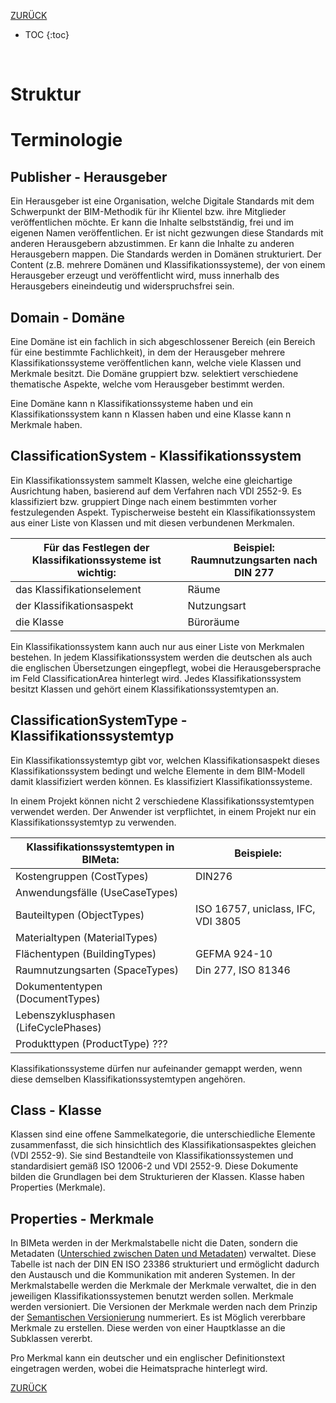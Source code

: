 [ZURÜCK](README.md)

* TOC
{:toc}

<br>

# Struktur



# Terminologie

## Publisher - Herausgeber

Ein Herausgeber ist eine Organisation, welche Digitale Standards mit dem Schwerpunkt der BIM-Methodik für ihr Klientel bzw. ihre Mitglieder veröffentlichen möchte. Er kann die Inhalte selbstständig, frei und im eigenen Namen veröffentlichen. Er ist nicht gezwungen diese Standards mit anderen Herausgebern abzustimmen. Er kann die Inhalte zu anderen Herausgebern mappen.
Die Standards werden in Domänen strukturiert.
Der Content (z.B. mehrere Domänen und Klassifikationssysteme), der von einem Herausgeber erzeugt und veröffentlicht wird, muss innerhalb des Herausgebers eineindeutig und widerspruchsfrei sein.

## Domain - Domäne

Eine Domäne ist ein fachlich in sich abgeschlossener Bereich (ein Bereich für eine bestimmte Fachlichkeit), in dem der Herausgeber mehrere Klassifikationssysteme veröffentlichen kann, welche viele Klassen und Merkmale besitzt. 
Die Domäne gruppiert bzw. selektiert verschiedene thematische Aspekte, welche vom Herausgeber bestimmt werden.

Eine Domäne kann n Klassifikationssysteme haben und ein Klassifikationssystem kann n Klassen haben und eine Klasse kann n Merkmale haben.

## ClassificationSystem - Klassifikationssystem 

Ein Klassifikationssystem sammelt Klassen, welche eine gleichartige Ausrichtung haben, basierend auf dem Verfahren nach VDI 2552-9. Es klassifiziert bzw. gruppiert Dinge nach einem bestimmten vorher festzulegenden Aspekt.
Typischerweise besteht ein Klassifikationssystem aus einer Liste von Klassen und mit diesen verbundenen Merkmalen.

Für das Festlegen der Klassifikationssysteme ist wichtig: | Beispiel: Raumnutzungsarten nach DIN 277 
--------------------------------------------------------- | ----------------------------------------
das Klassifikationselement | Räume
der Klassifikationsaspekt | Nutzungsart
die Klasse | Büroräume

Ein Klassifikationssystem kann auch nur aus einer Liste von Merkmalen bestehen.
In jedem Klassifikationssystem werden die deutschen als auch die englischen Übersetzungen eingepflegt, wobei die Herausgebersprache im Feld ClassificationArea hinterlegt wird. 
Jedes Klassifikationssystem besitzt Klassen und gehört einem Klassifikationssystemtypen an.

## ClassificationSystemType - Klassifikationssystemtyp

Ein Klassifikationssystemtyp gibt vor, welchen Klassifikationsaspekt dieses Klassifikationssystem bedingt und welche Elemente in dem BIM-Modell damit klassifiziert werden können. Es klassifiziert Klassifikationssysteme.

In einem Projekt können nicht 2 verschiedene Klassifikationssystemtypen verwendet werden. Der Anwender ist verpflichtet, in einem Projekt nur ein Klassifikationssystemtyp zu verwenden.

Klassifikationssystemtypen in BIMeta: | Beispiele:
------------------------------------- | ----------
Kostengruppen (CostTypes) | DIN276
Anwendungsfälle (UseCaseTypes) | 
Bauteiltypen (ObjectTypes) | ISO 16757, uniclass, IFC, VDI 3805
Materialtypen (MaterialTypes) |
Flächentypen (BuildingTypes) | GEFMA 924-10
Raumnutzungsarten (SpaceTypes) | Din 277, ISO 81346
Dokumententypen (DocumentTypes) | 
Lebenszyklusphasen (LifeCyclePhases) | 
Produkttypen (ProductType) ??? | 

Klassifikationssysteme dürfen nur aufeinander gemappt werden, wenn diese demselben Klassifikationssystemtypen angehören.

## Class - Klasse

Klassen sind eine offene Sammelkategorie, die unterschiedliche Elemente zusammenfasst, die sich hinsichtlich des Klassifikationsaspektes gleichen (VDI 2552-9).
Sie sind Bestandteile von Klassifikationssystemen und standardisiert gemäß ISO 12006-2 und VDI 2552-9. Diese Dokumente bilden die Grundlagen bei dem Strukturieren der Klassen.
Klasse haben Properties (Merkmale).

## Properties - Merkmale
In BIMeta werden in der Merkmalstabelle nicht die Daten, sondern die Metadaten ([Unterschied zwischen Daten und Metadaten](./WeitereErlauterungen.md#unterschied-von-daten-und-metadaten)) verwaltet. Diese Tabelle ist nach der DIN EN ISO 23386 strukturiert und ermöglicht dadurch den Austausch und die Kommunikation mit anderen Systemen.
In der Merkmalstabelle werden die Merkmale der Merkmale verwaltet, die in den jeweiligen Klassifikationssystemen benutzt werden sollen. 
Merkmale werden versioniert. Die Versionen der Merkmale werden nach dem Prinzip der [Semantischen Versionierung](./WeitereErlauterungen.md#semantische-versionierung) nummeriert.
Es ist Möglich vererbbare Merkmale zu erstellen. Diese werden von einer Hauptklasse an die Subklassen vererbt.

Pro Merkmal kann ein deutscher und ein englischer Definitionstext eingetragen werden, wobei die Heimatsprache hinterlegt wird.

[ZURÜCK](README.md)
